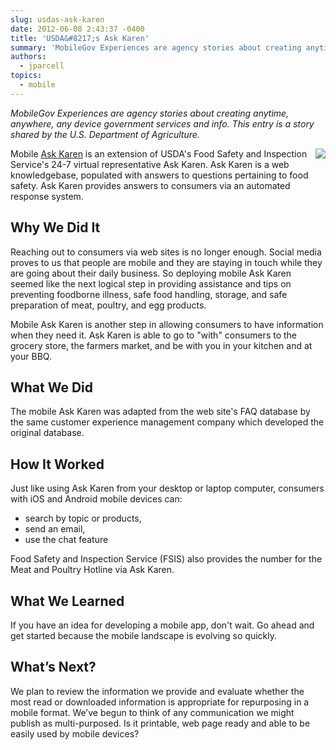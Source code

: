 ```yaml
---
slug: usdas-ask-karen
date: 2012-06-08 2:43:37 -0400
title: 'USDA&#8217;s Ask Karen'
summary: 'MobileGov Experiences are agency stories about creating anytime, anywhere, any device government services and info. This entry is a story shared by the U.S. Department of Agriculture.'
authors:
  - jparcell
topics:
  - mobile
---
```


_MobileGov Experiences are agency stories about creating anytime, anywhere, any device government services and info. This entry is a story shared by the U.S. Department of Agriculture._

<img src="https://s3.amazonaws.com/digitalgov/_legacy-img/2013/12/AskKaren_Mobile.jpg" align="right">Mobile [Ask Karen](http://apps.usa.gov/ask-karen.shtml) is an extension of USDA's Food Safety and Inspection Service's 24-7 virtual representative Ask Karen. Ask Karen is a web knowledgebase, populated with answers to questions pertaining to food safety. Ask Karen provides answers to consumers via an automated response system.

## Why We Did It

Reaching out to consumers via web sites is no longer enough. Social media proves to us that people are mobile and they are staying in touch while they are going about their daily business. So deploying mobile Ask Karen seemed like the next logical step in providing assistance and tips on preventing foodborne illness, safe food handling, storage, and safe preparation of meat, poultry, and egg products.

Mobile Ask Karen is another step in allowing consumers to have information when they need it. Ask Karen is able to go to "with" consumers to the grocery store, the farmers market, and be with you in your kitchen and at your BBQ.

## What We Did

The mobile Ask Karen was adapted from the web site's FAQ database by the same customer experience management company which developed the original database.

## How It Worked

Just like using Ask Karen from your desktop or laptop computer, consumers with iOS and Android mobile devices can: 

  * search by topic or products,
  * send an email,
  * use the chat feature

Food Safety and Inspection Service (FSIS) also provides the number for the Meat and Poultry Hotline via Ask Karen.

## What We Learned

If you have an idea for developing a mobile app, don't wait. Go ahead and get started because the mobile landscape is evolving so quickly.

## What&#8217;s Next?

We plan to review the information we provide and evaluate whether the most read or downloaded information is appropriate for repurposing in a mobile format. We’ve begun to think of any communication we might publish as multi-purposed. Is it printable, web page ready and able to be easily used by mobile devices?
